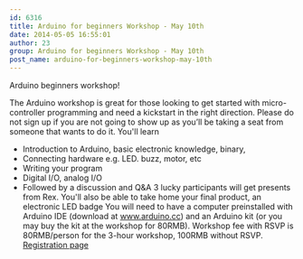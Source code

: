 ```yaml
---
id: 6316
title: Arduino for beginners Workshop - May 10th
date: 2014-05-05 16:55:01
author: 23
group: Arduino for beginners Workshop - May 10th
post_name: arduino-for-beginners-workshop-may-10th
---
```


Arduino beginners workshop!

The Arduino workshop is great for those looking to get started with micro-controller programming and need a kickstart in the right direction. Please do not sign up if you are not going to show up as you’ll be taking a seat from someone that wants to do it.
You'll learn
* Introduction to Arduino, basic electronic knowledge, binary,
* Connecting hardware e.g. LED. buzz, motor, etc
* Writing your program
* Digital I/O, analog I/O
* Followed by a discussion and Q&A
3 lucky participants will get presents from Rex.
You'll also be able to take home your final product, an electronic LED badge
You will need to have a computer preinstalled with Arduino IDE (download at www.arduino.cc) and an Arduino kit (or you may buy the kit at the workshop for 80RMB).
Workshop fee with RSVP is 80RMB/person for the 3-hour workshop, 100RMB without RSVP.
[Registration page](http://xinchejian.com/event2/upcoming-workshop/?ee=219)